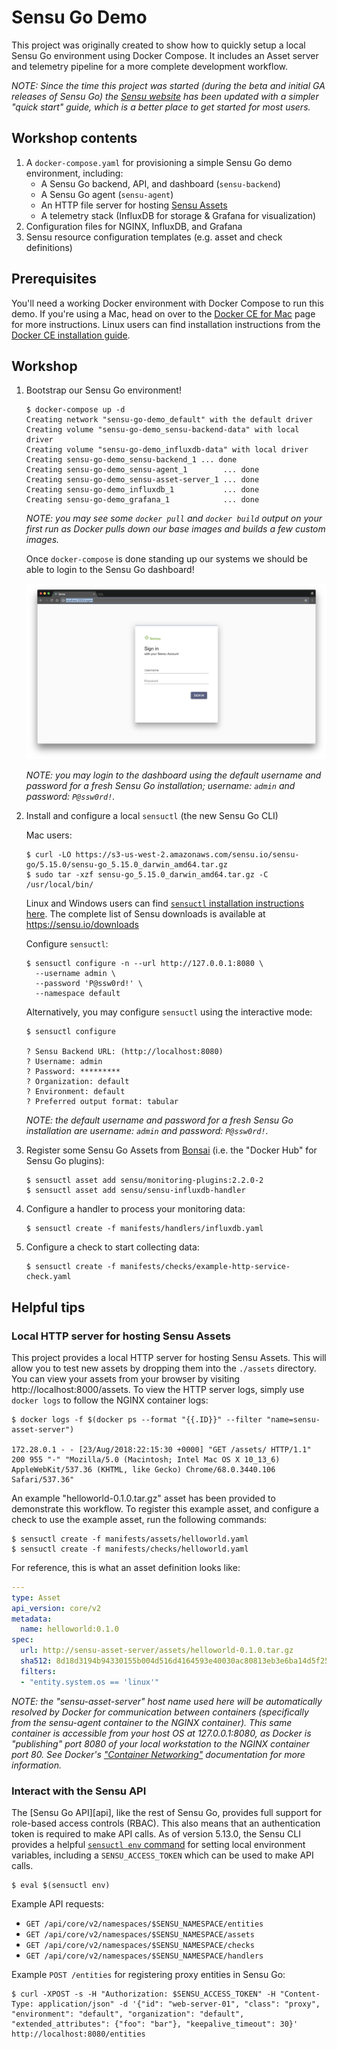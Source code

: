 # Sensu Go Demo

This project was originally created to show how to quickly setup a local Sensu
Go environment using Docker Compose. It includes an Asset server and telemetry
pipeline for a more complete development workflow.

_NOTE: Since the time this project was started (during the beta and initial GA
releases of Sensu Go) the [Sensu website][homepage] has been updated with a simpler "quick
start" guide, which is a better place to get started for most users._

[homepage]: https://sensu.io/#getting-started

## Workshop contents

1. A `docker-compose.yaml` for provisioning a simple Sensu Go demo environment,
   including:
   - A Sensu Go backend, API, and dashboard (`sensu-backend`)
   - A Sensu Go agent (`sensu-agent`)
   - An HTTP file server for hosting [Sensu Assets][1]
   - A telemetry stack (InfluxDB for storage & Grafana for visualization)
2. Configuration files for NGINX, InfluxDB, and Grafana
3. Sensu resource configuration templates (e.g. asset and check definitions)

[1]: https://docs.sensu.io/sensu-go/latest/reference/assets/

## Prerequisites

You'll need a working Docker environment with Docker Compose to run this demo.
If you're using a Mac, head on over to the [Docker CE for Mac][2] page for more
instructions. Linux users can find installation instructions from the [Docker CE
installation guide][3].

[2]: https://store.docker.com/editions/community/docker-ce-desktop-mac
[3]: https://docs.docker.com/install/

## Workshop

1. Bootstrap our Sensu Go environment!

   ```
   $ docker-compose up -d
   Creating network "sensu-go-demo_default" with the default driver
   Creating volume "sensu-go-demo_sensu-backend-data" with local driver
   Creating volume "sensu-go-demo_influxdb-data" with local driver
   Creating sensu-go-demo_sensu-backend_1 ... done
   Creating sensu-go-demo_sensu-agent_1        ... done
   Creating sensu-go-demo_sensu-asset-server_1 ... done
   Creating sensu-go-demo_influxdb_1           ... done
   Creating sensu-go-demo_grafana_1            ... done
   ```

   _NOTE: you may see some `docker pull` and `docker build` output on your first
   run as Docker pulls down our base images and builds a few custom images._

   Once `docker-compose` is done standing up our systems we should be able to
   login to the Sensu Go dashboard!

   ![Sensu Go dashboard login screen](docs/images/login.png "Sensu Go dashboard login screen")

   _NOTE: you may login to the dashboard using the default username and password
   for a fresh Sensu Go installation; username: `admin` and password:
   `P@ssw0rd!`._

2. Install and configure a local `sensuctl` (the new Sensu Go CLI)

   Mac users:

   ```
   $ curl -LO https://s3-us-west-2.amazonaws.com/sensu.io/sensu-go/5.15.0/sensu-go_5.15.0_darwin_amd64.tar.gz
   $ sudo tar -xzf sensu-go_5.15.0_darwin_amd64.tar.gz -C /usr/local/bin/
   ```

   Linux and Windows users can find [`sensuctl` installation instructions
   here][4]. The complete list of Sensu downloads is available at
   https://sensu.io/downloads

   Configure `sensuctl`:

   ```
   $ sensuctl configure -n --url http://127.0.0.1:8080 \
     --username admin \
     --password 'P@ssw0rd!' \
     --namespace default
   ```

   Alternatively, you may configure `sensuctl` using the interactive mode:

   ```
   $ sensuctl configure

   ? Sensu Backend URL: (http://localhost:8080)
   ? Username: admin
   ? Password: *********
   ? Organization: default
   ? Environment: default
   ? Preferred output format: tabular
   ```

   _NOTE: the default username and password for a fresh Sensu Go installation
   are username: `admin` and password: `P@ssw0rd!`._

   [4]: https://docs.sensu.io/sensu-go/latest/installation/install-sensu/#install-sensuctl

3. Register some Sensu Go Assets from [Bonsai][5] (i.e. the "Docker Hub" for
   Sensu Go plugins):

   ```
   $ sensuctl asset add sensu/monitoring-plugins:2.2.0-2
   $ sensuctl asset add sensu/sensu-influxdb-handler
   ```

   [5]: https://bonsai.sensu.io

4. Configure a handler to process your monitoring data:

   ```
   $ sensuctl create -f manifests/handlers/influxdb.yaml
   ```

5. Configure a check to start collecting data:

   ```
   $ sensuctl create -f manifests/checks/example-http-service-check.yaml
   ```

## Helpful tips

### Local HTTP server for hosting Sensu Assets

This project provides a local HTTP server for hosting Sensu Assets. This will
allow you to test new assets by dropping them into the `./assets` directory. You
can view your assets from your browser by visiting http://localhost:8000/assets.
To view the HTTP server logs, simply use `docker logs` to follow the NGINX
container logs:

```
$ docker logs -f $(docker ps --format "{{.ID}}" --filter "name=sensu-asset-server")

172.28.0.1 - - [23/Aug/2018:22:15:30 +0000] "GET /assets/ HTTP/1.1" 200 955 "-" "Mozilla/5.0 (Macintosh; Intel Mac OS X 10_13_6) AppleWebKit/537.36 (KHTML, like Gecko) Chrome/68.0.3440.106 Safari/537.36"
```

An example "helloworld-0.1.0.tar.gz" asset has been provided to demonstrate this
workflow. To register this example asset, and configure a check to use the
example asset, run the following commands:

```shell
$ sensuctl create -f manifests/assets/helloworld.yaml
$ sensuctl create -f manifests/checks/helloworld.yaml
```

For reference, this is what an asset definition looks like:

```yaml
---
type: Asset
api_version: core/v2
metadata:
  name: helloworld:0.1.0
spec:
  url: http://sensu-asset-server/assets/helloworld-0.1.0.tar.gz
  sha512: 8d18d3194b94330155b004d516d4164593e40030ac80813eb3e6ba14d5f2570ed59508148890a7b0d6200148c1c0cff7cd161a26ca624aa2c8f7fc31caa3556c
  filters:
  - "entity.system.os == 'linux'"
```

_NOTE: the "sensu-asset-server" host name used here will be automatically
resolved by Docker for communication between containers (specifically from the
sensu-agent container to the NGINX container). This same container is accessible
from your host OS at 127.0.0.1:8080, as Docker is "publishing" port 8080 of your
local workstation to the NGINX container port 80. See Docker's ["Container
Networking"][6] documentation for more information._

[6]: https://docs.docker.com/config/containers/container-networking/

### Interact with the Sensu API

The [Sensu Go API][api], like the rest of Sensu Go, provides full support for
role-based access controls (RBAC). This also means that an authentication token
is required to make API calls. As of version 5.13.0, the Sensu CLI provides a
helpful [`sensuctl env` command][7] for setting local environment variables,
including a `SENSU_ACCESS_TOKEN` which can be used to make API calls.

```
$ eval $(sensuctl env)
```

Example API requests:

- `GET /api/core/v2/namespaces/$SENSU_NAMESPACE/entities`
- `GET /api/core/v2/namespaces/$SENSU_NAMESPACE/assets`
- `GET /api/core/v2/namespaces/$SENSU_NAMESPACE/checks`
- `GET /api/core/v2/namespaces/$SENSU_NAMESPACE/handlers`

Example `POST /entities` for registering proxy entities in Sensu Go:

```
$ curl -XPOST -s -H "Authorization: $SENSU_ACCESS_TOKEN" -H "Content-Type: application/json" -d '{"id": "web-server-01", "class": "proxy", "environment": "default", "organization": "default", "extended_attributes": {"foo": "bar"}, "keepalive_timeout": 30}' http://localhost:8080/entities
```

[7]: https://docs.sensu.io/sensu-go/latest/sensuctl/reference/#environment-variables
